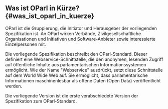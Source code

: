 ## Was ist OParl in Kürze? {#was_ist_oparl_in_kuerze}

OParl ist die Gruppierung, die Initiator und Herausgeber der
vorliegenden Spezifikation ist. An OParl wirken Verbände,
Zivilgesellschaftliche Organisationen und Initiativen und
Software-Anbieter sowie interessierte Einzelpersonen mit.

Die vorliegende Spezifikation beschreibt den OParl-Standard. Dieser
definiert eine Webservice-Schnittstelle,
die den anonymen, lesenden Zugriff auf öffentliche Inhalte aus
parlamentarischen Informationssystemen ermöglicht. Wie der Name
"Webservice" ausdrückt, setzt diese Schnittstelle auf dem World Wide
Web auf. Sie ermöglicht, dass parlamentarische Informationen
maschinenlesbar als offene Daten (Open Data) veröffentlicht werden.

Die vorliegende Version ist die erste verabschiedete Version
der Spezifikation zum OParl-Standard.
